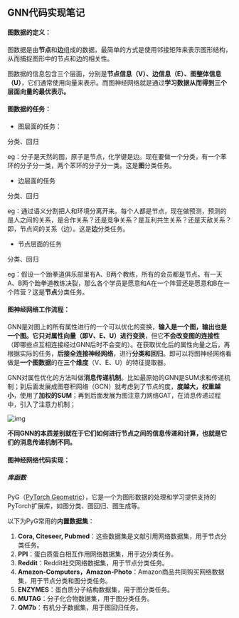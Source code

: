 ## GNN代码实现笔记

#### 图数据的定义：

图数据是由**节点**和**边**组成的数据，最简单的方式是使用邻接矩阵来表示图形结构，从而捕捉图形中的节点和边的相关性。

图数据的信息包含三个层面，分别是**节点信息（V）、边信息（E）、图整体信息（U）**，它们通常使用向量来表示。而图神经网络就是通过**学习数据从而得到三个层面向量的最优表示。**

#### 图数据的任务：

* 图层面的任务：

分类、回归

eg：分子是天然的图，原子是节点，化学键是边。现在要做一个分类，有一个苯环的分子分一类，两个苯环的分子分一类。这是**图**分类任务。

* 边层面的任务

分类、回归

eg：通过语义分割把人和环境分离开来。每个人都是节点，现在做预测，预测的是人之间的关系，是合作关系？还是竞争关系？是互利共生关系？还是天敌关系？即，节点间的关系（边）。这是**边**分类任务。

* 节点层面的任务

分类、回归

eg：假设一个跆拳道俱乐部里有A、B两个教练，所有的会员都是节点。有一天A、B两个跆拳道教练决裂，那么各个学员是愿意和A在一个阵营还是愿意和B在一个阵营？这是**节点**分类任务。

#### 图神经网络工作流程：

GNN是对图上的所有属性进行的一个可以优化的变换，**输入是一个图，输出也是一个图。**它只对**属性向量（即V、E、U）进行变换**，但它**不会改变图的连接性**（即哪些点互相连接经过GNN后时不会变的）。在获取优化后的属性向量之后，再根据实际的任务，**后接全连接神经网络**，进行**分类和回归**。即可以将图神经网络看做是**一个图数据**的在**三个维度**（V、E、U）的特征提取器。

GNN对属性优化的方法叫做**消息传递机制**。比如最原始的GNN是SUM求和传递机制；到后面发展成图卷积网络（GCN）就考虑到了节点的度，**度越大，权重越小**，使用了**加权的SUM**；再到后面发展为图注意力网络GAT，在消息传递过程中，引入了注意力机制；

![img](https://pic2.zhimg.com/v2-21e09751fb2f96323501fc260afeed47_r.jpg)

**不同GNN的本质差别就在于它们如何进行节点之间的信息传递和计算，也就是它们的消息传递机制不同。**

#### 图神经网络代码实现：

##### 库函数

PyG（[PyTorch Geometric](https://zhida.zhihu.com/search?content_id=222240356&content_type=Article&match_order=1&q=PyTorch+Geometric&zhida_source=entity)），它是一个为图形数据的处理和学习提供支持的PyTorch扩展库，如图分类、图回归、图生成等。

以下为PyG常用的**内置数据集**：

1. **Cora, Citeseer, Pubmed**：这些数据集是文献引用网络数据集，用于节点分类任务。
2. **PPI**：蛋白质蛋白相互作用网络数据集，用于边分类任务。
3. **Reddit**：Reddit社交网络数据集，用于节点分类任务。
4. **Amazon-Computers，Amazon-Photo**：Amazon商品共同购买网络数据集，用于节点分类和图分类任务。
5. **ENZYMES**：蛋白质分子结构数据集，用于图分类任务。
6. **MUTAG**：分子化合物数据集，用于图分类任务。
7. **QM7b**：有机分子数据集，用于图回归任务。

